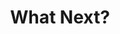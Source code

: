---
year: "2025"
title: "What Next?"
description: ["While we celebrate our achievements, we must not forget that we are not able to support many equally talented students. Many dreams get crushed due to harsh realities of life.",
            "India has about 125 million youth who are in their formative years of life (14-20 years of age) across 787 districts; to put it in perspective, this is about double the population of the entire United Kingdom. We are setting a modest goal of supporting about 10 students from every district; a total of 7,870, which is about 0.06 percent of eligible youth.",
            "If we can transform the lives and hopes of these students in every corner of India, it will bring a new ray of hope and brighten up the entire country; it will transform India, district by district. "]

image: "/assets/images/about/what-next.webp"
# image2: "/assets/images/about/other-version-1.png"
button: 

    type: "btn3"  # btn1 for primary, btn2 for secondary, btn3 for tertiary
    text: "Support Us"
    path: "../support-us"

---
